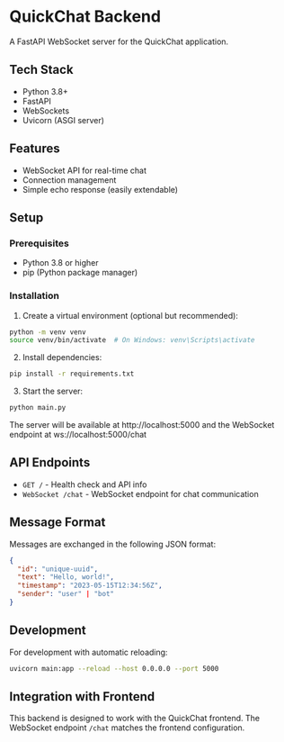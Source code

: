 # QuickChat Backend

A FastAPI WebSocket server for the QuickChat application.

## Tech Stack

- Python 3.8+
- FastAPI
- WebSockets
- Uvicorn (ASGI server)

## Features

- WebSocket API for real-time chat
- Connection management
- Simple echo response (easily extendable)

## Setup

### Prerequisites

- Python 3.8 or higher
- pip (Python package manager)

### Installation

1. Create a virtual environment (optional but recommended):

```bash
python -m venv venv
source venv/bin/activate  # On Windows: venv\Scripts\activate
```

2. Install dependencies:

```bash
pip install -r requirements.txt
```

3. Start the server:

```bash
python main.py
```

The server will be available at http://localhost:5000 and the WebSocket endpoint at ws://localhost:5000/chat

## API Endpoints

- `GET /` - Health check and API info
- `WebSocket /chat` - WebSocket endpoint for chat communication

## Message Format

Messages are exchanged in the following JSON format:

```json
{
  "id": "unique-uuid",
  "text": "Hello, world!",
  "timestamp": "2023-05-15T12:34:56Z",
  "sender": "user" | "bot"
}
```

## Development

For development with automatic reloading:

```bash
uvicorn main:app --reload --host 0.0.0.0 --port 5000
```

## Integration with Frontend

This backend is designed to work with the QuickChat frontend. The WebSocket endpoint `/chat` matches the frontend configuration. 